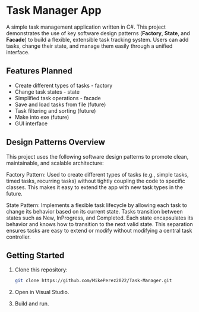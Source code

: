 # Task Manager App

A simple task management application written in C#. This project demonstrates the use of key software design patterns (**Factory**, **State**, and **Facade**) to build a flexible, extensible task tracking system. Users can add tasks, change their state, and manage them easily through a unified interface.

## Features Planned

* Create different types of tasks - factory
* Change task states - state
* Simplified task operations  - facade
* Save and load tasks from file (future)
* Task filtering and sorting (future)
* Make into exe (future)
* GUI interface

## Design Patterns Overview

This project uses the following software design patterns to promote clean, maintainable, and scalable architecture:

Factory Pattern:
Used to create different types of tasks (e.g., simple tasks, timed tasks, recurring tasks) without tightly coupling the code to specific classes. This makes it easy to extend the app with new task types in the future.

State Pattern:
Implements a flexible task lifecycle by allowing each task to change its behavior based on its current state. Tasks transition between states such as New, InProgress, and Completed. Each state encapsulates its behavior and knows how to transition to the next valid state. This separation ensures tasks are easy to extend or modify without modifying a central task controller.

## Getting Started

1. Clone this repository:

   ```bash
   git clone https://github.com/MikePerez2022/Task-Manager.git
   ```

2. Open in Visual Studio.

3. Build and run.

